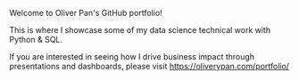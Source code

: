Welcome to Oliver Pan's GitHub portfolio!

This is where I showcase some of my data science technical work with Python & SQL. 

If you are interested in seeing how I drive business impact through presentations and dashboards, please visit https://oliverypan.com/portfolio/
